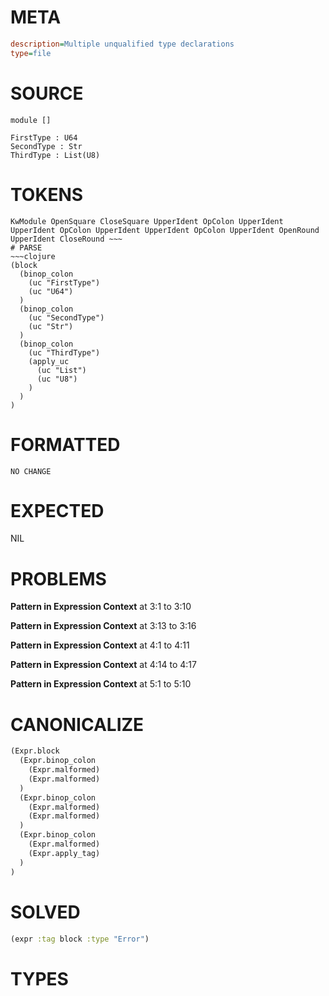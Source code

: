 # META
~~~ini
description=Multiple unqualified type declarations
type=file
~~~
# SOURCE
~~~roc
module []

FirstType : U64
SecondType : Str
ThirdType : List(U8)
~~~
# TOKENS
~~~text
KwModule OpenSquare CloseSquare UpperIdent OpColon UpperIdent UpperIdent OpColon UpperIdent UpperIdent OpColon UpperIdent OpenRound UpperIdent CloseRound ~~~
# PARSE
~~~clojure
(block
  (binop_colon
    (uc "FirstType")
    (uc "U64")
  )
  (binop_colon
    (uc "SecondType")
    (uc "Str")
  )
  (binop_colon
    (uc "ThirdType")
    (apply_uc
      (uc "List")
      (uc "U8")
    )
  )
)
~~~
# FORMATTED
~~~roc
NO CHANGE
~~~
# EXPECTED
NIL
# PROBLEMS
**Pattern in Expression Context**
at 3:1 to 3:10

**Pattern in Expression Context**
at 3:13 to 3:16

**Pattern in Expression Context**
at 4:1 to 4:11

**Pattern in Expression Context**
at 4:14 to 4:17

**Pattern in Expression Context**
at 5:1 to 5:10

# CANONICALIZE
~~~clojure
(Expr.block
  (Expr.binop_colon
    (Expr.malformed)
    (Expr.malformed)
  )
  (Expr.binop_colon
    (Expr.malformed)
    (Expr.malformed)
  )
  (Expr.binop_colon
    (Expr.malformed)
    (Expr.apply_tag)
  )
)
~~~
# SOLVED
~~~clojure
(expr :tag block :type "Error")
~~~
# TYPES
~~~roc
~~~
